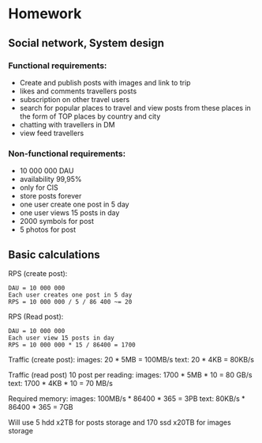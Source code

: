 
# Homework
## Social network, System design


### Functional requirements:
- Create and publish posts with images and link to trip
- likes and comments travellers posts
- subscription on other travel users
- search for popular places to travel and view posts from these places in the form of TOP places by country and city
- chatting with travellers in DM
- view feed travellers


### Non-functional requirements:

- 10 000 000 DAU
- availability 99,95%
- only for CIS
- store posts forever
- one user create one post in 5 day
- one user views 15 posts in day
- 2000 symbols for post
- 5 photos for post

## Basic calculations

RPS (create post):

    DAU = 10 000 000
    Each user creates one post in 5 day
    RPS = 10 000 000 / 5 / 86 400 ~= 20 

RPS (Read post):

    DAU = 10 000 000
    Each user view 15 posts in day
    RPS = 10 000 000 * 15 / 86400 = 1700
    
Traffic (create post):
    images: 20 * 5MB = 100MB/s
    text: 20 * 4KB = 80KB/s

Traffic (read post) 10 post per reading:
    images: 1700 * 5MB * 10 = 80 GB/s
    text: 1700 * 4KB * 10 = 70 MB/s

Required memory:
    images: 100MB/s * 86400 * 365 = 3PB
    text: 80KB/s * 86400 * 365 = 7GB

Will use 5 hdd x2TB for posts storage and 170 ssd x20TB for images storage

